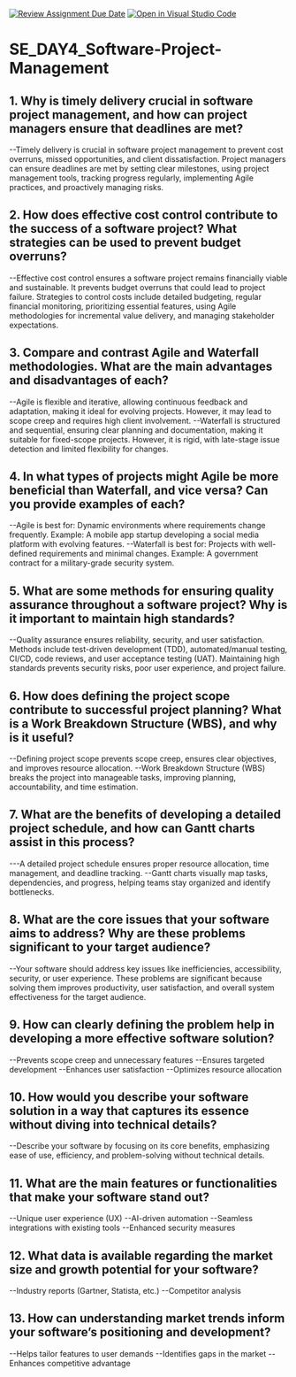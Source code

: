 [![Review Assignment Due Date](https://classroom.github.com/assets/deadline-readme-button-22041afd0340ce965d47ae6ef1cefeee28c7c493a6346c4f15d667ab976d596c.svg)](https://classroom.github.com/a/9pw6JKcu)
[![Open in Visual Studio Code](https://classroom.github.com/assets/open-in-vscode-2e0aaae1b6195c2367325f4f02e2d04e9abb55f0b24a779b69b11b9e10269abc.svg)](https://classroom.github.com/online_ide?assignment_repo_id=18455832&assignment_repo_type=AssignmentRepo)
# SE_DAY4_Software-Project-Management
## 1. Why is timely delivery crucial in software project management, and how can project managers ensure that deadlines are met?
--Timely delivery is crucial in software project management to prevent cost overruns, missed opportunities, and client dissatisfaction. Project managers can ensure deadlines are met by setting clear milestones, using project management tools, tracking progress regularly, implementing Agile practices, and proactively managing risks.


## 2. How does effective cost control contribute to the success of a software project? What strategies can be used to prevent budget overruns?
--Effective cost control ensures a software project remains financially viable and sustainable. It prevents budget overruns that could lead to project failure. Strategies to control costs include detailed budgeting, regular financial monitoring, prioritizing essential features, using Agile methodologies for incremental value delivery, and managing stakeholder expectations.


## 3. Compare and contrast Agile and Waterfall methodologies. What are the main advantages and disadvantages of each?
--Agile is flexible and iterative, allowing continuous feedback and adaptation, making it ideal for evolving projects. However, it may lead to scope creep and requires high client involvement.
--Waterfall is structured and sequential, ensuring clear planning and documentation, making it suitable for fixed-scope projects. However, it is rigid, with late-stage issue detection and limited flexibility for changes.


## 4. In what types of projects might Agile be more beneficial than Waterfall, and vice versa? Can you provide examples of each?
--Agile is best for: Dynamic environments where requirements change frequently.
Example: A mobile app startup developing a social media platform with evolving features.
--Waterfall is best for: Projects with well-defined requirements and minimal changes.
Example: A government contract for a military-grade security system.

## 5. What are some methods for ensuring quality assurance throughout a software project? Why is it important to maintain high standards?
--Quality assurance ensures reliability, security, and user satisfaction. Methods include test-driven development (TDD), automated/manual testing, CI/CD, code reviews, and user acceptance testing (UAT). Maintaining high standards prevents security risks, poor user experience, and project failure.


## 6. How does defining the project scope contribute to successful project planning? What is a Work Breakdown Structure (WBS), and why is it useful?
--Defining project scope prevents scope creep, ensures clear objectives, and improves resource allocation.
--Work Breakdown Structure (WBS) breaks the project into manageable tasks, improving planning, accountability, and time estimation.


## 7. What are the benefits of developing a detailed project schedule, and how can Gantt charts assist in this process?
---A detailed project schedule ensures proper resource allocation, time management, and deadline tracking.
--Gantt charts visually map tasks, dependencies, and progress, helping teams stay organized and identify bottlenecks.


## 8. What are the core issues that your software aims to address? Why are these problems significant to your target audience?
--Your software should address key issues like inefficiencies, accessibility, security, or user experience. These problems are significant because solving them improves productivity, user satisfaction, and overall system effectiveness for the target audience.


## 9. How can clearly defining the problem help in developing a more effective software solution?
--Prevents scope creep and unnecessary features
--Ensures targeted development
--Enhances user satisfaction
--Optimizes resource allocation


## 10. How would you describe your software solution in a way that captures its essence without diving into technical details?
--Describe your software by focusing on its core benefits, emphasizing ease of use, efficiency, and problem-solving without technical details.

## 11. What are the main features or functionalities that make your software stand out?
--Unique user experience (UX)
--AI-driven automation
--Seamless integrations with existing tools
--Enhanced security measures

## 12. What data is available regarding the market size and growth potential for your software?
--Industry reports (Gartner, Statista, etc.)
--Competitor analysis

## 13. How can understanding market trends inform your software’s positioning and development?
--Helps tailor features to user demands
--Identifies gaps in the market
--Enhances competitive advantage
